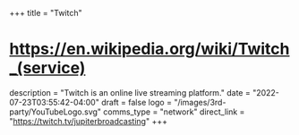 +++
title = "Twitch"
# https://en.wikipedia.org/wiki/Twitch_(service)
description = "Twitch is an online live streaming platform."
date = "2022-07-23T03:55:42-04:00"
draft = false
logo = "/images/3rd-party/YouTubeLogo.svg"
comms_type = "network"
direct_link = "https://twitch.tv/jupiterbroadcasting"
+++
